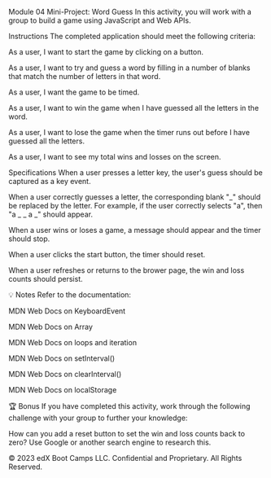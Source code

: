 Module 04 Mini-Project: Word Guess
In this activity, you will work with a group to build a game using JavaScript and Web APIs.

Instructions
The completed application should meet the following criteria:

As a user, I want to start the game by clicking on a button.

As a user, I want to try and guess a word by filling in a number of blanks that match the number of letters in that word.

As a user, I want the game to be timed.

As a user, I want to win the game when I have guessed all the letters in the word.

As a user, I want to lose the game when the timer runs out before I have guessed all the letters.

As a user, I want to see my total wins and losses on the screen.

Specifications
When a user presses a letter key, the user's guess should be captured as a key event.

When a user correctly guesses a letter, the corresponding blank "_" should be replaced by the letter. For example, if the user correctly selects "a", then "a _ _ a _" should appear.

When a user wins or loses a game, a message should appear and the timer should stop.

When a user clicks the start button, the timer should reset.

When a user refreshes or returns to the brower page, the win and loss counts should persist.

💡 Notes
Refer to the documentation:

MDN Web Docs on KeyboardEvent

MDN Web Docs on Array

MDN Web Docs on loops and iteration

MDN Web Docs on setInterval()

MDN Web Docs on clearInterval()

MDN Web Docs on localStorage

🏆 Bonus
If you have completed this activity, work through the following challenge with your group to further your knowledge:

How can you add a reset button to set the win and loss counts back to zero?
Use Google or another search engine to research this.

© 2023 edX Boot Camps LLC. Confidential and Proprietary. All Rights Reserved.